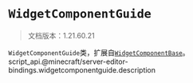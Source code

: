 # `WidgetComponentGuide`

> 文档版本：1.21.60.21

`WidgetComponentGuide`类，扩展自[`WidgetComponentBase`](./widgetcomponentbase.md)。script_api.@minecraft/server-editor-bindings.widgetcomponentguide.description
